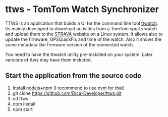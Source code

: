 # ttws - TomTom Watch Synchronizer

TTWS is an application that builds a UI for the command line tool [ttwatch](https://github.com/ryanbinns/ttwatch).
Its mainly developed to download activities from a TomTom sports watch and
upload them to the [STRAVA](https://www.strava.com) website on a Linux system. It allows also to update
the firmware, GPSQuickFix and time of the watch. Also it shows the some
metadata like firmware version of the connected watch.

You need to have the ttwatch utility pre-installed on your system.
Later versions of ttws may have them included.

## Start the application from the source code

1. Install [nodejs+npm](https://nodejs.org/) (I recommend to use [nvm](https://github.com/creationix/nvm) for that)
2. git clone https://github.com/Dica-Developer/ttws.git
3. cd ttws
1. npm install
2. npm start
